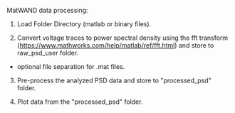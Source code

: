 MatWAND data processing:

1) Load Folder Directory (matlab or binary files).

2) Convert voltage traces to power spectral density using the fft transform (https://www.mathworks.com/help/matlab/ref/fft.html) and store
to raw_psd_user folder.

+ optional file separation for .mat files.

3) Pre-process the analyzed PSD data  and store to "processed_psd" folder.

4) Plot data from the "processed_psd" folder.

